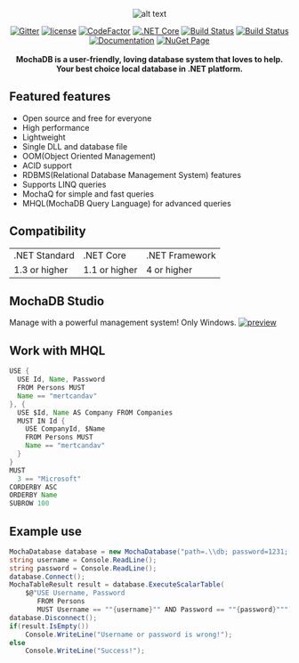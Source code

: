 <div align="center">
  
![alt text](https://github.com/mertcandav/MochaDB/blob/master/res/MochaDB_Texted.ico)

[![Gitter](https://badges.gitter.im/mertcandv/MochaDB.svg)](https://gitter.im/mertcandv/MochaDB?utm_source=badge&utm_medium=badge&utm_campaign=pr-badge)
[![license](https://img.shields.io/badge/License-MIT-BLUE.svg)](https://opensource.org/licenses/MIT)
[![CodeFactor](https://www.codefactor.io/repository/github/mertcandav/mochadb/badge)](https://www.codefactor.io/repository/github/mertcandav/mochadb)
[![.NET Core](https://github.com/mertcandav/MochaDB/workflows/.NET%20Core/badge.svg)](https://github.com/mertcandav/MochaDB/actions?query=workflow%3A%22.NET+Core%22)
[![Build Status](https://dev.azure.com/mertcandav/MochaDB/_apis/build/status/mertcandav.MochaDB?branchName=master)](https://dev.azure.com/mertcandav/MochaDB/_build/latest?definitionId=2&branchName=master)
[![Build Status](https://travis-ci.com/mertcandav/MochaDB.svg?branch=master)](https://travis-ci.com/mertcandav/MochaDB)
<br>
[![Documentation](https://img.shields.io/badge/Documentation-YELLOW.svg?style=flat-square)](https://github.com/mertcandav/MochaDB/tree/master/docs)
[![NuGet Page](https://img.shields.io/badge/NuGet-BLUE.svg?style=flat-square)](https://www.nuget.org/packages/MochaDB/)
<br><br>
<b>MochaDB is a user-friendly, loving database system that loves to help.<br>Your best choice local database in .NET platform.</b>
</div>

## Featured features

+ Open source and free for everyone
+ High performance
+ Lightweight
+ Single DLL and database file
+ OOM(Object Oriented Management)
+ ACID support
+ RDBMS(Relational Database Management System) features
+ Supports LINQ queries
+ MochaQ for simple and fast queries
+ MHQL(MochaDB Query Language) for advanced queries

## Compatibility
<table>
  <tr>
    <td>.NET Standard</td>
    <td>.NET Core</td>
    <td>.NET Framework</td>
  </tr>
  <tr>
    <td>1.3 or higher</td>
    <td>1.1 or higher</td>
    <td>4 or higher</td>
  </tr>
</table>

## MochaDB Studio
Manage with a powerful management system! Only Windows.
[![preview](https://github.com/mertcandav/MochaDBStudio/blob/master/docs/example-gifs/preview.gif)](https://github.com/mertcandav/MochaDBStudio)

## Work with MHQL
```java
USE {
  USE Id, Name, Password
  FROM Persons MUST
  Name == "mertcandav"
}, {
  USE $Id, Name AS Company FROM Companies
  MUST IN Id {
    USE CompanyId, $Name
    FROM Persons MUST
    Name == "mertcandav"
  }
}
MUST
  3 == "Microsoft"
CORDERBY ASC
ORDERBY Name
SUBROW 100
```

## Example use
```csharp
MochaDatabase database = new MochaDatabase("path=.\\db; password=1231; logs= false");
string username = Console.ReadLine();
string password = Console.ReadLine();
database.Connect();
MochaTableResult result = database.ExecuteScalarTable(
    $@"USE Username, Password
       FROM Persons
       MUST Username == ""{username}"" AND Password == ""{password}""");
database.Disconnect();
if(result.IsEmpty())
    Console.WriteLine("Username or password is wrong!");
else
    Console.WriteLine("Success!");
```
